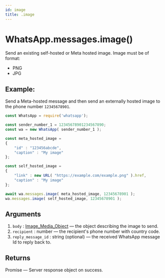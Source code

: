 ```yaml
---
id: image
title: .image
---
```


# WhatsApp.messages.image()
Send an existing self-hosted or Meta hosted image. Image must be of format:

- PNG
- JPG

## Example:
Send a Meta-hosted message and then send an externally hosted image to the phone number `12345678901`.
```js
const WhatsApp = require('whatsapp');

const sender_number_1 = 12345678901234567890;
const wa = new WhatsApp( sender_number_1 );

const meta_hosted_image =
{
    "id" : "123456abcde",
    "caption" : "My image"
};

const self_hosted_image =
{
    "link" : new URL( "https://example.com/example.png" ).href,
    "caption" : "My image"
};

await wa.messages.image( meta_hosted_image, 12345678901 );
wa.messages.image( self_hosted_image, 12345678901 );
```

## Arguments
1. `body` : [Image_Media_Object](../types/image_media_object) — the object describing the image to send.
2. `recipient` : number — the recipient's phone number with country code.
3. `reply_message_id` : string (optional) — the received WhatsApp message Id to reply back to.

## Returns
Promise — Server response object on success.
